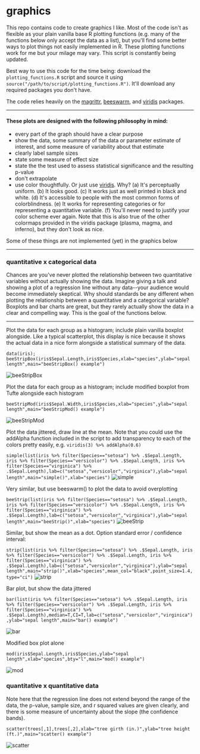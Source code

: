 # graphics
This repo contains code to create graphics I like. Most of the code isn't as flexible as your plain vanilla base R plotting functions (e.g. many of the functions below only accept the data as a list), but you'll find some better ways to plot things not easily implemented in R. These plotting functions work for me but your milage may vary. This script is constantly being updated.

Best way to use this code for the time being: download the `plotting_functions.R` script and source it using `source("/path/to/script/plotting_functions.R")`. It'll download any required packages you don't have.

The code relies heavily on the [magrittr](https://github.com/smbache/magrittr#introduction), [beeswarm](https://github.com/aroneklund/beeswarm), and [viridis](https://cran.r-project.org/web/packages/viridis/vignettes/intro-to-viridis.html) packages. 

-------------

#### These plots are designed with the following philosophy in mind:
* every part of the graph should have a clear purpose
* show the data, some summary of the data or parameter estimate of interest, and some measure of variability about that estimate
* clearly label sample sizes
* state some measure of effect size
* state the the test used to assess statistical significance and the resulting p-value
* don't extrapolate
* use color thoughtfully. Or just use [viridis](https://bids.github.io/colormap/). Why? (a) It's perceptually uniform. (b) It looks good. (c) It works just as well printed in black and white. (d) It's accessible to people with the most common forms of colorblindness. (e) It works for representing categories or for representing a quantitative variable. (f) You'll never need to justify your color scheme ever again. Note that this is also true of the other colormaps provided in the viridis package (plasma, magma, and inferno), but they don't look as nice.


Some of these things are not implemented (yet) in the graphics below


------------

### quantitative x categorical data

Chances are you've never plotted the relationship between two quantitative variables without actually showing the data. Imagine giving a talk and showing a plot of a regression line without any data--your audience would become immediately skeptical. Why should standards be any different when plotting the relationship between a quantitative and a categorical variable? Boxplots and bar charts are great, but they rarely actually show the data in a clear and compelling way. This is the goal of the functions below.

----------------

Plot the data for each group as a histogram; include plain vanilla boxplot alongside. Like a typical scatterplot, this display is nice because it shows the actual data in a nice form alongside a statistical summary of the data.

`data(iris); beeStripBox(iris$Sepal.Length,iris$Species,xlab="species",ylab="sepal length",main="beeStripBox() example")`

![beeStripBox](https://raw.githubusercontent.com/lukereding/graphics/master/examplePlots/beeStripBox.png)

Plot the data for each group as a histogram; include modified boxplot from Tufte alongside each histogram

`beeStripMod(iris$Sepal.Width,iris$Species,xlab="species",ylab="sepal length",main="beeStripMod() example")`

![beeStripMod](https://github.com/lukereding/graphics/raw/master/examplePlots/beeStripMod.png)

Plot the data jittered, draw line at the mean. Note that you could use the addAlpha function included in the script to add transparency to each of the colors pretty easily, e.g. `viridis(3) %>% addAlpha(0.6)`

`simple(list(iris %>% filter(Species=="setosa") %>% .$Sepal.Length, iris %>% filter(Species=="versicolor") %>% .$Sepal.Length, iris %>% filter(Species=="virginica") %>% .$Sepal.Length),lab=c("setosa","versicolor","virginica"),ylab="sepal length",main="simple()",xlab="species")`
![simple](https://github.com/lukereding/graphics/raw/master/examplePlots/simple.png)

Very similar, but use beeswarm() to plot the data to avoid overplotting

`beeStrip(list(iris %>% filter(Species=="setosa") %>% .$Sepal.Length, iris %>% filter(Species=="versicolor") %>% .$Sepal.Length, iris %>% filter(Species=="virginica") %>% .$Sepal.Length),lab=c("setosa","versicolor","virginica"),ylab="sepal length",main="beeStrip()",xlab="species")`
![beeStrip](https://github.com/lukereding/graphics/raw/master/examplePlots/beeeStrip.png)

Similar, but show the mean as a dot. Option standard error / confidence interval:

`strip(list(iris %>% filter(Species=="setosa") %>% .$Sepal.Length, iris %>% filter(Species=="versicolor") %>% .$Sepal.Length, iris %>% filter(Species=="virginica") %>% .$Sepal.Length),lab=c("setosa","versicolor","virginica"),ylab="sepal length",main="strip()",xlab="species",mean_col="black",point_size=1.4,type="ci")`
![strip](https://github.com/lukereding/graphics/raw/master/examplePlots/strip.png)



Bar plot, but show the data jittered

`bar(list(iris %>% filter(Species=="setosa") %>% .$Sepal.Length, iris %>% filter(Species=="versicolor") %>% .$Sepal.Length, iris %>% filter(Species=="virginica") %>% .$Sepal.Length),median=T,CI=T,lab=c("setosa","versicolor","virginica"),ylab="sepal length",main="bar() example")`   

![bar](https://github.com/lukereding/graphics/raw/master/examplePlots/bar.png)

Modified box plot alone

`mod(iris$Sepal.Length,iris$Species,ylab="sepal length",xlab="species",bty="l",main="mod() example")`

![mod](https://github.com/lukereding/graphics/raw/master/examplePlots/mod.png)

### quantitative x quantitative data

Note here that the regression line does not extend beyond the range of the data, the p-value, sample size, and r squared values are given clearly, and there is some measure of uncertainty about the slope (the confidence bands).

`scatter(trees[,1],trees[,2],xlab="tree girth (in.)",ylab="tree height (ft.)",main="scatter() example")`    

![scatter](https://github.com/lukereding/graphics/raw/master/examplePlots/scatter.png)

